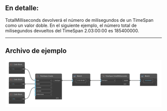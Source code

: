 ## En detalle:
TotalMilliseconds devolverá el número de milisegundos de un TimeSpan como un valor doble. En el siguiente ejemplo, el número total de milisegundos devueltos del TimeSpan 2.03:00:00 es 185400000.
___
## Archivo de ejemplo

![TotalMilliseconds](./DSCore.TimeSpan.TotalMilliseconds_img.jpg)

